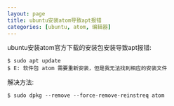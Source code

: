 ```yaml
---
layout: page
title: ubuntu安装atom导致apt报错
categories: [ubuntu, atom, 编辑器]
---
```


ubuntu安装atom官方下载的安装包安装导致apt报错:

```
$ sudo apt update
$ E: 软件包 atom 需要重新安装，但是我无法找到相应的安装文件
```

解决方法:

```
$ sudo dpkg --remove --force-remove-reinstreq atom
```
